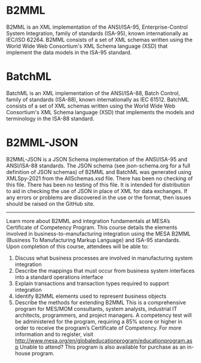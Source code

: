 # B2MML
B2MML is an XML implementation of the ANSI/ISA-95, Enterprise-Control System Integration, family of standards (ISA-95), known internationally as IEC/ISO 62264. B2MML consists of a set of XML schemas written using the World Wide Web Consortium's XML Schema language (XSD) that implement the data models in the ISA-95 standard.

# BatchML
BatchML is an XML implementation of the ANSI/ISA-88, Batch Control, family of standards (ISA-88), known internationally as IEC 61512. BatchML consists of a set of XML schemas written using the World Wide Web Consortium's XML Schema language (XSD) that implements the models and terminology in the ISA-88 standard.

# B2MML-JSON
B2MML-JSON is a JSON Schema implementation of the ANSI/ISA-95 and ANSI/ISA-88 standards. The JSON schema (see json-schema.org for a full definition of JSON schemas) of B2MML and BatchML was generated using XMLSpy-2021 from the AllSchemas.xsd file.  There has been no checking of this file. There has been no testing of this file. It is intended for distribution to aid in checking the use of JSON in place of XML for data exchanges.  If any errors or problems are discovered in the use or the format, then issues should be raised on the GitHub site.  

---------------------------------------------------------------------------------------------------------------------------------------
Learn more about B2MML and integration fundamentals at MESA’s Certificate of Competency Program. This course details the elements involved in business-to-manufacturing integration using the MESA B2MML (Business To Manufacturing Markup Language) and ISA-95 standards. 
Upon completion of this course, attendees will be able to:
1. Discuss what business processes are involved in manufacturing system integration
2. Describe the mappings that must occur from business system interfaces into a standard operations interface
3. Explain transactions and transaction types required to support integration
4. Identify B2MML elements used to represent business objects
5. Describe the methods for extending B2MML
This is a comprehensive program for MES/MOM consultants, system analysts, industrial IT architects, programmers, and project managers.
A competency test will be administered for the program, requiring a 85% score or higher in order to receive the program’s Certificate of Competency. For more information and to register, visit
http://www.mesa.org/en/globaleducationprogram/educationprogram.asp
Unable to attend? This program is also available for purchase as an in-house program. 
